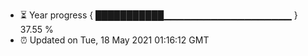 - ⏳ Year progress { ███████████▁▁▁▁▁▁▁▁▁▁▁▁▁▁▁▁▁▁▁ } 37.55 %
- ⏰ Updated on Tue, 18 May 2021 01:16:12 GMT

